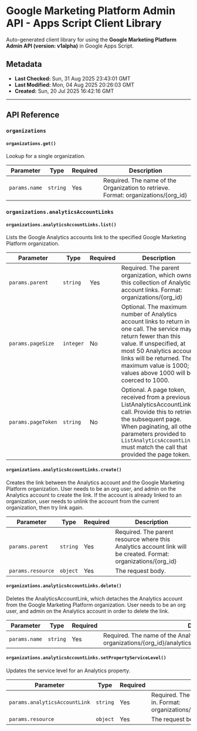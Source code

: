 # Google Marketing Platform Admin API - Apps Script Client Library

Auto-generated client library for using the **Google Marketing Platform Admin API (version: v1alpha)** in Google Apps Script.

## Metadata

- **Last Checked:** Sun, 31 Aug 2025 23:43:01 GMT
- **Last Modified:** Mon, 04 Aug 2025 20:26:03 GMT
- **Created:** Sun, 20 Jul 2025 16:42:16 GMT



---

## API Reference

### `organizations`

#### `organizations.get()`

Lookup for a single organization.

| Parameter | Type | Required | Description |
|---|---|---|---|
| `params.name` | `string` | Yes | Required. The name of the Organization to retrieve. Format: organizations/{org_id} |

### `organizations.analyticsAccountLinks`

#### `organizations.analyticsAccountLinks.list()`

Lists the Google Analytics accounts link to the specified Google Marketing Platform organization.

| Parameter | Type | Required | Description |
|---|---|---|---|
| `params.parent` | `string` | Yes | Required. The parent organization, which owns this collection of Analytics account links. Format: organizations/{org_id} |
| `params.pageSize` | `integer` | No | Optional. The maximum number of Analytics account links to return in one call. The service may return fewer than this value. If unspecified, at most 50 Analytics account links will be returned. The maximum value is 1000; values above 1000 will be coerced to 1000. |
| `params.pageToken` | `string` | No | Optional. A page token, received from a previous ListAnalyticsAccountLinks call. Provide this to retrieve the subsequent page. When paginating, all other parameters provided to `ListAnalyticsAccountLinks` must match the call that provided the page token. |

#### `organizations.analyticsAccountLinks.create()`

Creates the link between the Analytics account and the Google Marketing Platform organization. User needs to be an org user, and admin on the Analytics account to create the link. If the account is already linked to an organization, user needs to unlink the account from the current organization, then try link again.

| Parameter | Type | Required | Description |
|---|---|---|---|
| `params.parent` | `string` | Yes | Required. The parent resource where this Analytics account link will be created. Format: organizations/{org_id} |
| `params.resource` | `object` | Yes | The request body. |

#### `organizations.analyticsAccountLinks.delete()`

Deletes the AnalyticsAccountLink, which detaches the Analytics account from the Google Marketing Platform organization. User needs to be an org user, and admin on the Analytics account in order to delete the link.

| Parameter | Type | Required | Description |
|---|---|---|---|
| `params.name` | `string` | Yes | Required. The name of the Analytics account link to delete. Format: organizations/{org_id}/analyticsAccountLinks/{analytics_account_link_id} |

#### `organizations.analyticsAccountLinks.setPropertyServiceLevel()`

Updates the service level for an Analytics property.

| Parameter | Type | Required | Description |
|---|---|---|---|
| `params.analyticsAccountLink` | `string` | Yes | Required. The parent AnalyticsAccountLink scope where this property is in. Format: organizations/{org_id}/analyticsAccountLinks/{analytics_account_link_id} |
| `params.resource` | `object` | Yes | The request body. |
